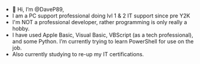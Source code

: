 - 👋 Hi, I’m @DaveP89,
- I am a PC support professional doing lvl 1 & 2 IT support since pre Y2K
- I'm NOT a professional developer, rather programming is only really a hobby.
-  I have used Apple Basic, Visual Basic, VBScript (as a tech professional), and some Python. I’m currently trying to learn PowerShell for use on the job.
 - Also currently studying to re-up my IT certifications. 


<!---
DaveP89/DaveP89 is a ✨ special ✨ repository because its `README.md` (this file) appears on your GitHub profile.
You can click the Preview link to take a look at your changes.
--->
